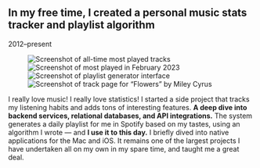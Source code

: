 ## In my free time, I created a personal music stats tracker and playlist algorithm

<p class="meta">2012–present</p>

<figure class="figure-screenshot-roll">
	<div>
		<div>
			<img src="{{ '/assets/playte/0.png' | url }}" alt="Screenshot of all-time most played tracks" />
			<img src="{{ '/assets/playte/1.png' | url }}" alt="Screenshot of most played in February 2023" />
			<img src="{{ '/assets/playte/2.png' | url }}" alt="Screenshot of playlist generator interface" />
			<img src="{{ '/assets/playte/3.png' | url }}" alt="Screenshot of track page for &#8220;Flowers&#8221; by Miley Cyrus" />
		</div>
	</div>
</figure>

I really love music! I really love statistics! <!-- So I fell in love with Last.fm, a site that allows you to track exactly how much you've listened to various songs over time. Seeing potential for improvement, --> I started a side project that tracks my listening habits and adds tons of interesting features. **A deep dive into backend services, relational databases, and API integrations.** The system generates a daily playlist for me in Spotify based on my tastes, using an algorithm I wrote — and **I use it to this day.** I briefly dived into native applications for the Mac and iOS. It remains one of the largest projects I have undertaken all on my own in my spare time, and taught me a great deal.

<!-- The project uses Model/View/Controller, Service/Repository, and PSR-4 modern backend patterns, in order to keep a substantial code base organized. -->
